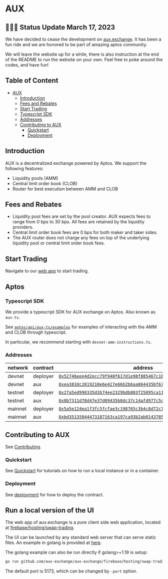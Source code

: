 # AUX

## 🚀🚀🚀 Status Update March 17, 2023

We have decided to cease the development on [aux.exchange](https://aux.exchange). It has been a fun ride and we are honored to be part of amazing aptos community.

We will leave the website up for a while, there is also instruction at the end of the README to run the website on your own. Feel free to poke around the codes, and have fun!

## Table of Content

- [AUX](#aux)
  - [Introduction](#introduction)
  - [Fees and Rebates](#fees-and-rebates)
  - [Start Trading](#start-trading)
  - [Typescript SDK](#typescript-sdk)
  - [Addresses](#addresses)
  - [Contributing to AUX](#contributing-to-aux)
    - [Quickstart](#quickstart)
    - [Deployment](#deployment)

## Introduction

AUX is a decentralized exchange powered by Aptos. We support the following
features:

- Liquidity pools (AMM)
- Central limit order book (CLOB)
- Router for best execution between AMM and CLOB

## Fees and Rebates

- Liquidity pool fees are set by the pool creator. AUX expects fees to range from
  0 bps to 30 bps. All fees are retained by the liquidity providers.
- Central limit order book fees are 0 bps for both maker and taker sides.
- The AUX router does not charge any fees on top of the underlying liquidity pool
  or central limit order book fees.

## Start Trading

Navigate to our [web app](https://aux.exchange) to start trading.

## Aptos

### Typescript SDK

We provide a typescript SDK for AUX exchange on Aptos. Also known as `aux-ts`.

See [`aptos/api/aux-ts/examples`](./aptos/api/aux-ts/examples) for examples of interacting
with the AMM and CLOB through typescript.

In particular, we recommend starting with `devnet-amm-instructions.ts`.

### Addresses

| network | contract | address                                                                                                                                                                                           |
| ------- | -------- | ------------------------------------------------------------------------------------------------------------------------------------------------------------------------------------------------- |
| devnet  | deployer | [`0x52746eee4d2ecc79f940f617d1e98f885467c185e93a444bc6231a8b1960c48a`](https://explorer.aptoslabs.com/account/0x52746eee4d2ecc79f940f617d1e98f885467c185e93a444bc6231a8b1960c48a?network=devnet)  |
| devnet  | aux      | [`0xea383dc2819210e6e427e66b2b6aa064435bf672dc4bdc55018049f0c361d01a`](https://explorer.aptoslabs.com/account/0xea383dc2819210e6e427e66b2b6aa064435bf672dc4bdc55018049f0c361d01a?network=devnet)  |
| testnet | deployer | [`0x27a5ed998335d3b74ee2329bdb803f25095ca1137015a115e748b366c44f73be`](https://explorer.aptoslabs.com/account/0x27a5ed998335d3b74ee2329bdb803f25095ca1137015a115e748b366c44f73be?network=testnet) |
| testnet | aux      | [`0x8b7311d78d47e37d09435b8dc37c14afd977c5cfa74f974d45f0258d986eef53`](https://explorer.aptoslabs.com/account/0x8b7311d78d47e37d09435b8dc37c14afd977c5cfa74f974d45f0258d986eef53?network=testnet) |
| mainnet | deployer | [`0x5a5e124ea1f3fc5fcfae3c198765c3b4c8d72c7236ae97ef6e5a9bc7cfda549c`](https://explorer.aptoslabs.com/account/0x5a5e124ea1f3fc5fcfae3c198765c3b4c8d72c7236ae97ef6e5a9bc7cfda549c?network=mainnet) |
| mainnet | aux      | [`0xbd35135844473187163ca197ca93b2ab014370587bb0ed3befff9e902d6bb541`](https://explorer.aptoslabs.com/account/0xbd35135844473187163ca197ca93b2ab014370587bb0ed3befff9e902d6bb541?network=mainnet) |

## Contributing to AUX

See [Contributing](./CONTRIBUTING.md).

### Quickstart

See [Quickstart](./CONTRIBUTING.md#Quickstart) for tutorials on how to run a local instance or in a container.

### Deployment

See [deployment](./CONTRIBUTING.md#Deployment) for how to deploy the contract.

## Run a local version of the UI

The web app of aux.exchange is a pure client side web application, located at [firebase/hosting/swap-trading](./firebase/hosting/swap-trading).

The UI can be launched by any standard web server that can serve static files. An example in golang is provided at [here](./firebase/hosting/swap-trading/serve.go).

The golang example can also be run directly if golang>=1.19 is setup:

```sh
go run github.com/aux-exchange/aux-exchange/firebase/hosting/swap-trading@latest
```

The default port is 5173, which can be changed by `-port` option.
